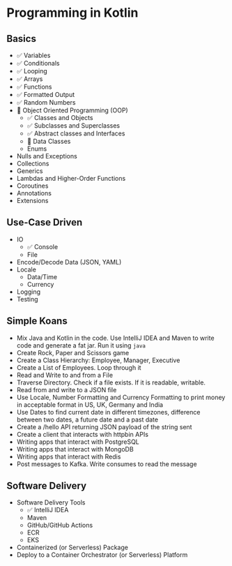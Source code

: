 # Programming in Kotlin

## Basics 
- ✅ Variables
- ✅ Conditionals
- ✅ Looping
- ✅ Arrays
- ✅ Functions
- ✅ Formatted Output
- ✅ Random Numbers 
- 🚧 Object Oriented Programming (OOP)
  + ✅ Classes and Objects
  + ✅ Subclasses and Superclasses
  + ✅ Abstract classes and Interfaces
  + 🚧 Data Classes
  + Enums
- Nulls and Exceptions
- Collections
- Generics
- Lambdas and Higher-Order Functions
- Coroutines
- Annotations
- Extensions

## Use-Case Driven
- IO
  + ✅ Console
  + File
- Encode/Decode Data (JSON, YAML)
- Locale
  + Data/Time
  + Currency
- Logging
- Testing

## Simple Koans
- Mix Java and Kotlin in the code. Use IntelliJ IDEA and Maven to write code and generate a fat jar. Run it using `java`
- Create Rock, Paper and Scissors game
- Create a Class Hierarchy: Employee, Manager, Executive
- Create a List of Employees. Loop through it
- Read and Write to and from a File
- Traverse Directory. Check if a file exists. If it is readable, writable.
- Read from and write to a JSON file
- Use Locale, Number Formatting and Currency Formatting to print money in acceptable format in US, UK, Germany and India 
- Use Dates to find current date in different timezones, difference between two dates, a future date and a past date
- Create a /hello API returning JSON payload of the string sent
- Create a client that interacts with httpbin APIs
- Writing apps that interact with PostgreSQL
- Writing apps that interact with MongoDB
- Writing apps that interact with Redis
- Post messages to Kafka. Write consumes to read the message

## Software Delivery
- Software Delivery Tools
  + ✅ IntelliJ IDEA
  + Maven
  + GitHub/GitHub Actions
  + ECR
  + EKS
- Containerized (or Serverless) Package
- Deploy to a Container Orchestrator (or Serverless) Platform